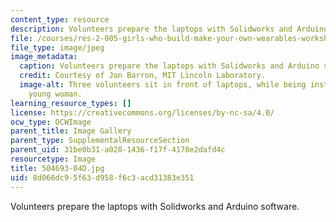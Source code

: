 ```yaml
---
content_type: resource
description: Volunteers prepare the laptops with Solidworks and Arduino software.
file: /courses/res-2-005-girls-who-build-make-your-own-wearables-workshop-spring-2015/8d066dc95f63d958f6c3acd31383e351_504693-04D.jpg
file_type: image/jpeg
image_metadata:
  caption: Volunteers prepare the laptops with Solidworks and Arduino software.
  credit: Courtesy of Jon Barron, MIT Lincoln Laboratory.
  image-alt: Three volunteers sit in front of laptops, while being instructed by a
    young woman.
learning_resource_types: []
license: https://creativecommons.org/licenses/by-nc-sa/4.0/
ocw_type: OCWImage
parent_title: Image Gallery
parent_type: SupplementalResourceSection
parent_uid: 31be0b31-a028-1436-f17f-4178e2dafd4c
resourcetype: Image
title: 504693-04D.jpg
uid: 8d066dc9-5f63-d958-f6c3-acd31383e351
---
```

Volunteers prepare the laptops with Solidworks and Arduino software.